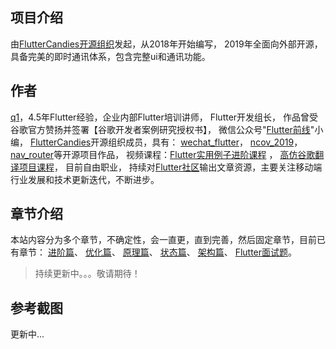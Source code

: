 ## 项目介绍
由[FlutterCandies开源组织](https://github.com/fluttercandies)发起，从2018年开始编写，
2019年全面向外部开源，具备完美的即时通讯体系，包含完整ui和通讯功能。

## 作者
[q1](https://github.com/ahyangnb)，4.5年Flutter经验，企业内部Flutter培训讲师，
Flutter开发组长，
作品曾受谷歌官方赞扬并签署【谷歌开发者案例研究授权书】，
微信公众号"[Flutter前线](http://www.flutterj.com/content/uploadfile/202001/87441578227752.png)"小编，
[FlutterCandies](https://github.com/fluttercandies)开源组织成员，具有：
[wechat_flutter](https://github.com/fluttercandies/wechat_flutter)，
[ncov_2019](https://github.com/fluttercandies/ncov_2019)，
[nav_router](https://github.com/fluttercandies/nav_router)等开源项目作品，
视频课程：[Flutter实用例子进阶课程](http://www.flutterj.com/?post=124) ，
[高仿谷歌翻译项目课程](http://www.flutterj.com/?post=73)，
目前自由职业，
持续对[Flutter社区](https://flutter.cn/)输出文章资源，主要关注移动端行业发展和技术更新迭代，不断进步。

## 章节介绍
本站内容分为多个章节，不确定性，会一直更，直到完善，然后固定章节，目前已有章节：
[进阶篇](chapter1)、
[优化篇](chapter2)、
[原理篇](chapter3)、
[状态篇](chapter4)、
[架构篇](chapter5)、
[Flutter面试题](https://github.com/ahyangnb/flutter_interview)。

> 持续更新中。。。敬请期待！

## 参考截图
更新中...

